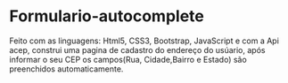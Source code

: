 # Formulario-autocomplete
 Feito com as linguagens: Html5, CSS3, Bootstrap, JavaScript e com a Api acep, construi uma pagina de cadastro do endereço do usúario, após informar o seu CEP os campos(Rua, Cidade,Bairro e Estado) são preenchidos automaticamente.
